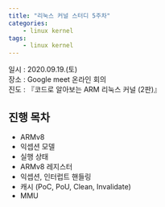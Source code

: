 ```yaml
---
title: "리눅스 커널 스터디 5주차"
categories:
    - linux kernel
tags:
    - linux kernel
---
```


일시 : 2020.09.19.(토)   
장소 : Google meet 온라인 회의   
진도 : 『코드로 알아보는 ARM 리눅스 커널 (2판)』 

## 진행 목차
* ARMv8
* 익셉션 모델
* 실행 상태
* ARMv8 레지스터
* 익셉션, 인터럽트 핸들링
* 캐시 (PoC, PoU, Clean, Invalidate)
* MMU